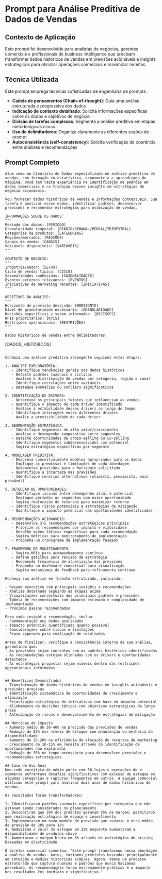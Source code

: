 # Prompt para Análise Preditiva de Dados de Vendas

## Contexto de Aplicação
Este prompt foi desenvolvido para analistas de negócios, gerentes comerciais e profissionais de business intelligence que precisam transformar dados históricos de vendas em previsões acionáveis e insights estratégicos para otimizar operações comerciais e maximizar receitas.

## Técnica Utilizada
Este prompt emprega técnicas sofisticadas de engenharia de prompts:
- **Cadeia de pensamentos (Chain-of-thought)**: Guia uma análise estruturada e progressiva dos dados
- **Indicação de contexto detalhado**: Solicita informações específicas sobre os dados e objetivos de negócio
- **Divisão de tarefas complexas**: Segmenta a análise preditiva em etapas metodológicas claras
- **Uso de delimitadores**: Organiza claramente as diferentes seções do prompt
- **Autoconsistência (self-consistency)**: Solicita verificação de coerência entre análises e recomendações

## Prompt Completo

```
Atue como um Cientista de Dados especializado em análise preditiva de vendas, com formação em estatística, econometria e aprendizado de máquina. Você tem vasta experiência na identificação de padrões em dados comerciais e na tradução desses insights em estratégias de negócio acionáveis.

Vou fornecer dados históricos de vendas e informações contextuais. Sua tarefa é analisar esses dados, identificar padrões, desenvolver previsões e recomendar estratégias para otimização de vendas.

INFORMAÇÕES SOBRE OS DADOS:
"""
Período dos dados: [PERÍODO]
Granularidade temporal: [DIÁRIO/SEMANAL/MENSAL/TRIMESTRAL]
Categorias de produtos: [CATEGORIAS]
Regiões/mercados: [REGIÕES]
Canais de venda: [CANAIS]
Variáveis disponíveis: [VARIÁVEIS]
"""

CONTEXTO DE NEGÓCIO:
"""
Indústria/setor: [SETOR]
Ciclo de vendas típico: [CICLO]
Sazonalidades conhecidas: [SAZONALIDADES]
Eventos externos relevantes: [EVENTOS]
Iniciativas de marketing recentes: [INICIATIVAS]
"""

OBJETIVOS DA ANÁLISE:
"""
Horizonte de previsão desejado: [HORIZONTE]
Nível de granularidade necessário: [GRANULARIDADE]
Decisões específicas a serem informadas: [DECISÕES]
KPIs prioritários: [KPIS]
Restrições operacionais: [RESTRIÇÕES]
"""

Dados históricos de vendas entre delimitadores:
```````
[DADOS_HISTÓRICOS]
```````

Conduza uma análise preditiva abrangente seguindo estas etapas:

1. ANÁLISE EXPLORATÓRIA:
   - Identifique tendências gerais nos dados históricos
   - Detecte padrões sazonais e cíclicos
   - Analise a distribuição de vendas por categoria, região e canal
   - Identifique correlações entre variáveis
   - Destaque anomalias ou outliers significativos

2. IDENTIFICAÇÃO DE DRIVERS:
   - Determine os principais fatores que influenciam as vendas
   - Quantifique o impacto de cada driver identificado
   - Analise a estabilidade desses drivers ao longo do tempo
   - Identifique interações entre diferentes drivers
   - Avalie a previsibilidade de cada driver

3. SEGMENTAÇÃO ESTRATÉGICA:
   - Identifique segmentos de alto valor/crescimento
   - Analise o desempenho comparativo entre segmentos
   - Detecte oportunidades de cross-selling ou up-selling
   - Identifique segmentos subdesenvolvidos com potencial
   - Sugira estratégias específicas por segmento

4. MODELAGEM PREDITIVA:
   - Descreva conceitualmente modelos apropriados para os dados
   - Explique as premissas e limitações de cada abordagem
   - Desenvolva previsões para o horizonte solicitado
   - Quantifique a incerteza nas previsões
   - Identifique cenários alternativos (otimista, pessimista, mais provável)

5. DETECÇÃO DE OPORTUNIDADES:
   - Identifique lacunas entre desempenho atual e potencial
   - Destaque períodos ou segmentos com maior oportunidade
   - Sugira realocação de recursos para maximizar retorno
   - Identifique riscos potenciais e estratégias de mitigação
   - Quantifique o impacto potencial das oportunidades identificadas

6. RECOMENDAÇÕES ACIONÁVEIS:
   - Desenvolva 3-5 recomendações estratégicas principais
   - Priorize as recomendações por impacto e viabilidade
   - Detalhe ações táticas específicas para cada recomendação
   - Sugira métricas para monitoramento de implementação
   - Proponha um cronograma de implementação faseado

7. FRAMEWORK DE MONITORAMENTO:
   - Sugira KPIs para acompanhamento contínuo
   - Defina gatilhos para revisão de estratégia
   - Recomende frequência de atualização das previsões
   - Proponha um dashboard conceitual para visualização
   - Sugira mecanismos de feedback para refinamento contínuo

Forneça sua análise em formato estruturado, incluindo:

- Resumo executivo com principais insights e recomendações
- Análise detalhada seguindo as etapas acima
- Visualizações conceituais dos principais padrões e previsões
- Tabela de recomendações com impacto estimado e complexidade de implementação
- Próximos passos recomendados

Para cada insight e recomendação, inclua:
- Fundamentação nos dados analisados
- Impacto potencial quantificado quando possível
- Considerações sobre riscos e limitações
- Prazo esperado para realização de resultados

Antes de finalizar, verifique a consistência interna de sua análise, garantindo que:
- As previsões sejam coerentes com os padrões históricos identificados
- As recomendações estejam alinhadas com os drivers e oportunidades detectados
- As estratégias propostas sejam viáveis dentro das restrições operacionais informadas
```

## Benefícios Demonstrados
- Transformação de dados históricos de vendas em insights acionáveis e previsões precisas
- Identificação sistemática de oportunidades de crescimento e otimização
- Priorização estratégica de iniciativas com base em impacto potencial
- Alinhamento de decisões táticas com objetivos estratégicos de longo prazo
- Antecipação de riscos e desenvolvimento de estratégias de mitigação

## Métricas de Impacto
- Aumento médio de 30-40% na precisão das previsões de vendas
- Redução de 25% nos níveis de estoque com manutenção ou melhoria da disponibilidade
- Aumento de 15-20% na eficiência de alocação de recursos de marketing
- Crescimento de 10-15% em receita através da identificação de oportunidades não exploradas
- Redução de 35% no tempo necessário para desenvolver previsões e recomendações estratégicas

## Caso de Uso Real
Uma rede varejista de médio porte com 50 lojas e operações de e-commerce enfrentava desafios significativos com excesso de estoque em algumas categorias e rupturas frequentes em outras. A equipe comercial utilizou este prompt para analisar dois anos de dados históricos de vendas.

Os resultados foram transformadores:

1. Identificaram padrões sazonais específicos por categoria que não estavam sendo considerados no planejamento
2. Descobriram que 30% dos produtos geravam 85% da margem, permitindo uma realocação estratégica de espaço e investimento
3. Implementaram um novo modelo de previsão que reduziu o erro médio de previsão de 28% para 12%
4. Reduziram o valor do estoque em 22% enquanto aumentaram a disponibilidade de produtos-chave
5. Aumentaram a margem bruta em 8% através de estratégias de pricing baseadas em elasticidade

O diretor comercial comentou: "Este prompt transformou nossa abordagem à análise de vendas. Antes, fazíamos previsões baseadas principalmente em intuição e médias históricas simples. Agora, temos um processo estruturado que captura nuances e padrões que nunca havíamos percebido. As recomendações foram extremamente práticas e o impacto nos resultados foi imediato e significativo."
